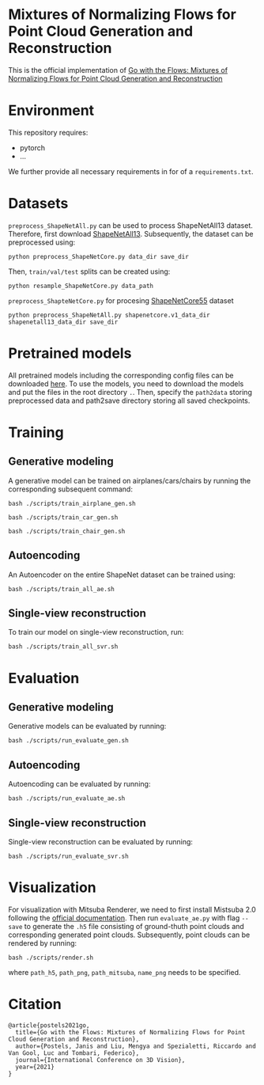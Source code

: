 # Mixtures of Normalizing Flows for Point Cloud Generation and Reconstruction
This is the official implementation of [Go with the Flows: Mixtures of Normalizing Flows for Point Cloud Generation and Reconstruction](https://arxiv.org/abs/2106.03135)

# Environment

This repository requires:

- pytorch
- ...

We further provide all necessary requirements in for of a `requirements.txt`.

# Datasets

`preprocess_ShapeNetAll.py` can be used to process ShapeNetAll13 dataset. Therefore, first download [ShapeNetAll13](https://shapenet.org/). Subsequently, the dataset can be preprocessed using:
  
```python preprocess_ShapeNetCore.py data_dir save_dir```

Then, `train/val/test` splits can be created using:
  
```python resample_ShapeNetCore.py data_path```
  
`preprocess_ShapteNetCore.py` for procesing [ShapeNetCore55](https://shapenet.org/) dataset
  
```python preprocess_ShapeNetAll.py shapenetcore.v1_data_dir shapenetall13_data_dir save_dir```


# Pretrained models

All pretrained models including the corresponding config files can be downloaded [here](https://drive.google.com/drive/folders/1fkVBVqxy2_zTevwd3WdnROPreYke-zuU?usp=sharing).
To use the models, you need to download the models and put the files in the root directory `.`.
Then, specify the `path2data` storing preprocessed data and path2save directory storing all saved
checkpoints.
  
# Training

## Generative modeling

A generative model can be trained on airplanes/cars/chairs by running the corresponding subsequent command:
 
``` 
bash ./scripts/train_airplane_gen.sh
  
bash ./scripts/train_car_gen.sh
  
bash ./scripts/train_chair_gen.sh
```

## Autoencoding

An Autoencoder on the entire ShapeNet dataset can be trained using:

```
bash ./scripts/train_all_ae.sh
```

## Single-view reconstruction

To train our model on single-view reconstruction, run:

```
bash ./scripts/train_all_svr.sh
```

# Evaluation

## Generative modeling

Generative models can be evaluated by running:
 
```
bash ./scripts/run_evaluate_gen.sh
```

## Autoencoding

Autoencoding can be evaluated by running:

```
bash ./scripts/run_evaluate_ae.sh
```

## Single-view reconstruction

Single-view reconstruction can be evaluated by running:

```
bash ./scripts/run_evaluate_svr.sh
```

# Visualization

For visualization with Mitsuba Renderer, we need to first install Mistsuba 2.0 following the [official documentation](https://www.mitsuba-renderer.org/). Then run `evaluate_ae.py` with flag `--save` to generate the `.h5` file consisting
of ground-thuth point clouds and corresponding generated point clouds. Subsequently, point clouds can be rendered by running:

```
bash ./scripts/render.sh
```
where `path_h5`, `path_png`, `path_mitsuba`, `name_png` needs to be specified.

# Citation

```
@article{postels2021go,
  title={Go with the Flows: Mixtures of Normalizing Flows for Point Cloud Generation and Reconstruction},
  author={Postels, Janis and Liu, Mengya and Spezialetti, Riccardo and Van Gool, Luc and Tombari, Federico},
  journal={International Conference on 3D Vision},
  year={2021}
}
```





